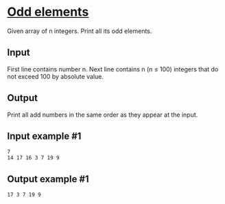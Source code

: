 # [Odd elements](https://www.e-olymp.com/en/problems/7841)
Given array of n integers. Print all its odd elements.

## Input
First line contains number n. Next line contains n (n ≤ 100) integers that do not exceed 100 by absolute value.

## Output
Print all add numbers in the same order as they appear at the input.

## Input example #1
```
7
14 17 16 3 7 19 9
```

## Output example #1
```
17 3 7 19 9
```
